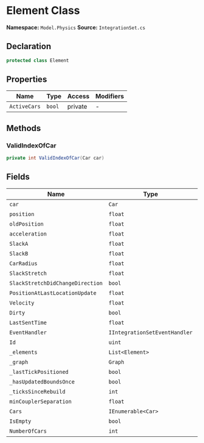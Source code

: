 # Element Class

**Namespace:** `Model.Physics`
**Source:** `IntegrationSet.cs`

## Declaration

```csharp
protected class Element
```

## Properties

| Name | Type | Access | Modifiers |
|------|------|--------|-----------|
| `ActiveCars` | `bool` | private | - |

## Methods

### ValidIndexOfCar

```csharp
private int ValidIndexOfCar(Car car)
```

## Fields

| Name | Type | Access | Modifiers |
|------|------|--------|-----------|
| `car` | `Car` | public | `readonly` |
| `position` | `float` | public | - |
| `oldPosition` | `float` | public | - |
| `acceleration` | `float` | public | - |
| `SlackA` | `float` | public | `readonly` |
| `SlackB` | `float` | public | `readonly` |
| `CarRadius` | `float` | public | `readonly` |
| `SlackStretch` | `float` | public | - |
| `SlackStretchDidChangeDirection` | `bool` | public | - |
| `PositionAtLastLocationUpdate` | `float` | public | - |
| `Velocity` | `float` | public | - |
| `Dirty` | `bool` | public | - |
| `LastSentTime` | `float` | public | - |
| `EventHandler` | `IIntegrationSetEventHandler` | private | `readonly` |
| `Id` | `uint` | public | `readonly` |
| `_elements` | `List<Element>` | protected | `readonly` |
| `_graph` | `Graph` | protected | `readonly` |
| `_lastTickPositioned` | `bool` | private | - |
| `_hasUpdatedBoundsOnce` | `bool` | private | - |
| `_ticksSinceRebuild` | `int` | private | - |
| `minCouplerSeparation` | `float` | private | `const` |
| `Cars` | `IEnumerable<Car>` | public | - |
| `IsEmpty` | `bool` | public | - |
| `NumberOfCars` | `int` | public | - |

